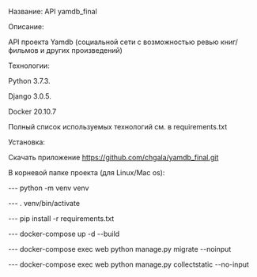 Название:
API yamdb_final

Описание:

API проекта Yamdb (социальной сети с возможностью ревью книг/фильмов и других произведений)

Технологии:

Python 3.7.3.
 
Django 3.0.5.

Docker 20.10.7

Полный список используемых технологий см. в requirements.txt

Установка:

Скачать приложение https://github.com/chgala/yamdb_final.git

В корневой папке проекта (для Linux/Mac os):

--- python -m venv venv

--- . venv/bin/activate

--- pip install -r requirements.txt

--- docker-compose up -d --build

--- docker-compose exec web python manage.py migrate --noinput

--- docker-compose exec web python manage.py collectstatic --no-input


